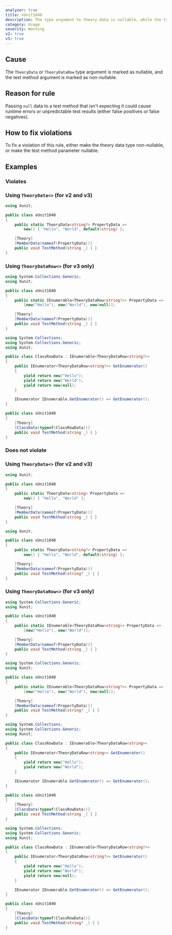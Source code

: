 ```yaml
---
analyzer: true
title: xUnit1040
description: The type argument to theory data is nullable, while the type of the corresponding test method parameter is not
category: Usage
severity: Warning
v2: true
v3: true
---
```


## Cause

The `TheoryData` or `TheoryDataRow` type argument is marked as nullable, and the test method argument is marked as non-nullable.

## Reason for rule

Passing `null` data to a test method that isn't expecting it could cause runtime errors or unpredictable test results
(either false positives or false negatives).

## How to fix violations

To fix a violation of this rule, either make the theory data type non-nullable, or make the test method parameter nullable.

## Examples

### Violates

### Using `TheoryData<>` (for v2 and v3)

```csharp
using Xunit;

public class xUnit1040
{
    public static TheoryData<string?> PropertyData =>
        new() { "Hello", "World", default(string) };

    [Theory]
    [MemberData(nameof(PropertyData))]
    public void TestMethod(string _) { }
}
```

### Using `TheoryDataRow<>` (for v3 only)

```csharp
using System.Collections.Generic;
using Xunit;

public class xUnit1040
{
    public static IEnumerable<TheoryDataRow<string?>> PropertyData =>
        [new("Hello"), new("World"), new(null)];

    [Theory]
    [MemberData(nameof(PropertyData))]
    public void TestMethod(string _) { }
}
```

```csharp
using System.Collections;
using System.Collections.Generic;
using Xunit;

public class ClassRowData : IEnumerable<TheoryDataRow<string?>>
{
    public IEnumerator<TheoryDataRow<string?>> GetEnumerator()
    {
        yield return new("Hello");
        yield return new("World");
        yield return new(null);
    }

    IEnumerator IEnumerable.GetEnumerator() => GetEnumerator();
}

public class xUnit1040
{
    [Theory]
    [ClassData(typeof(ClassRowData))]
    public void TestMethod(string _) { }
}
```

### Does not violate

### Using `TheoryData<>` (for v2 and v3)

```csharp
using Xunit;

public class xUnit1040
{
    public static TheoryData<string> PropertyData =>
        new() { "Hello", "World" };

    [Theory]
    [MemberData(nameof(PropertyData))]
    public void TestMethod(string _) { }
}
```

```csharp
using Xunit;

public class xUnit1040
{
    public static TheoryData<string?> PropertyData =>
        new() { "Hello", "World", default(string) };

    [Theory]
    [MemberData(nameof(PropertyData))]
    public void TestMethod(string? _) { }
}
```

### Using `TheoryDataRow<>` (for v3 only)

```csharp
using System.Collections.Generic;
using Xunit;

public class xUnit1040
{
    public static IEnumerable<TheoryDataRow<string>> PropertyData =>
        [new("Hello"), new("World")];

    [Theory]
    [MemberData(nameof(PropertyData))]
    public void TestMethod(string _) { }
}
```

```csharp
using System.Collections.Generic;
using Xunit;

public class xUnit1040
{
    public static IEnumerable<TheoryDataRow<string?>> PropertyData =>
        [new("Hello"), new("World"), new(null)];

    [Theory]
    [MemberData(nameof(PropertyData))]
    public void TestMethod(string? _) { }
}
```

```csharp
using System.Collections;
using System.Collections.Generic;
using Xunit;

public class ClassRowData : IEnumerable<TheoryDataRow<string>>
{
    public IEnumerator<TheoryDataRow<string>> GetEnumerator()
    {
        yield return new("Hello");
        yield return new("World");
    }

    IEnumerator IEnumerable.GetEnumerator() => GetEnumerator();
}

public class xUnit1040
{
    [Theory]
    [ClassData(typeof(ClassRowData))]
    public void TestMethod(string _) { }
}
```

```csharp
using System.Collections;
using System.Collections.Generic;
using Xunit;

public class ClassRowData : IEnumerable<TheoryDataRow<string?>>
{
    public IEnumerator<TheoryDataRow<string?>> GetEnumerator()
    {
        yield return new("Hello");
        yield return new("World");
        yield return new(null);
    }

    IEnumerator IEnumerable.GetEnumerator() => GetEnumerator();
}

public class xUnit1040
{
    [Theory]
    [ClassData(typeof(ClassRowData))]
    public void TestMethod(string? _) { }
}
```
